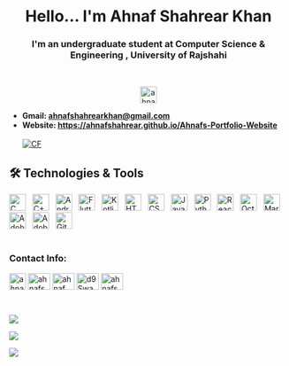 <h1 align="center">Hello... I'm Ahnaf Shahrear Khan</h1>
<h3 align="center">I'm an undergraduate student at Computer Science & Engineering , University of Rajshahi</h3> <br/>

<p align="center"> <img src="https://komarev.com/ghpvc/?username=ahnafshahrear&label=Profile%20views&color=0e75b6&style=flat" alt="ahnafshahrear" height=30 /> </p>

- **Gmail: ahnafshahrearkhan@gmail.com** <br/>
- **Website: https://ahnafshahrear.github.io/Ahnafs-Portfolio-Website** <br/><br/>
[![CF](https://cp-logo.vercel.app/codeforces/AhnafShahrearKhan?logo=true)](https://codeforces.com/profile/AhnafShahrearKhan)

## 🛠 Technologies & Tools
<div align="left"> 
  <img src="https://img.shields.io/badge/C-282C34?logo=c&logoColor=yellow" alt="C" title="C" height="30" />
  &nbsp;
  <img src="https://img.shields.io/badge/C++-282C34?logo=c%2B%2B&logoColor=blue" alt="C++" title="C++" height="30" />
  &nbsp;
  <img src="https://img.shields.io/badge/Android-282C34?logo=android&logoColor=3DDC84" alt="Android" title="Android" height="30" />
  &nbsp;
  <img src="https://img.shields.io/badge/Flutter-282C34?logo=flutter&logoColor=02569B" alt="Flutter" title="Flutter" height="30" />
  &nbsp;
  <img src="https://img.shields.io/badge/Kotlin-282C34?logo=kotlin&logoColor=#7F52FF" alt="Kotlin" title="Kotlin" height="30" />
  &nbsp;
  <img src="https://img.shields.io/badge/HTML5-282C34?logo=html5&logoColor=E34F26" alt="HTML5" title="HTML5" height="30" />
  &nbsp;
  <img src="https://img.shields.io/badge/CSS3-282C34?logo=css3&logoColor=1572B6" alt="CSS" title="CSS" height="30" />
  &nbsp;
  <img src="https://img.shields.io/badge/JavaScript-282C34?logo=javascript&logoColor=F7DF1E" alt="JavaScript" title="JavaScript" height="30" />
  &nbsp;
  <img src="https://img.shields.io/badge/Python-282C34?logo=python&logoColor=#3776AB" alt="Python" title="Python" height="30" /> 
  &nbsp;
  <img src="https://img.shields.io/badge/React-282C34?logo=react&logoColor=#61DAFB" alt="React" title="React" height="30" />
  &nbsp;
  <img src="https://img.shields.io/badge/Octave-282C34?logo=octave&logoColor=#0790C0" alt="Octave" title="Octave" height="30" />
  &nbsp;
  <img src="https://img.shields.io/badge/MariaDB-282C34?logo=mariadb&logoColor=blue" alt="MariaDB" title="MariaDB" height="30" />
  &nbsp;
  <img src="https://img.shields.io/badge/Illustrator-282C34?logo=adobeillustrator&logoColor=#FF9A00" alt="Adobe Illustrator" title="Adobe Illustrator" height="30" />
  &nbsp;
  <img src="https://img.shields.io/badge/Photoshop-282C34?logo=adobephotoshop&logoColor=#31A8FF" alt="Adobe Photoshop" title="Adobe Photoshop" height="30" />
  &nbsp;
  <img src="https://img.shields.io/badge/Git-282C34?logo=git&logoColor=F05032" alt="Git" title="Git" height="30" />
</div> <br/>

<h3 align="left">Contact Info:</h3>
<p align="left">
  <a href="https://fb.com/ahnaf shahrear khan" target="blank"><img align="center" src="https://img.shields.io/badge/Facebook-282C34?logo=facebook&logoColor=#1877F2" alt="ahnaf shahrear khan" height="30"/></a>
  <a href="https://instagram.com/ahnafshahrear" target="blank"><img align="center" src="https://raw.githubusercontent.com/rahuldkjain/github-profile-readme-generator/master/src/images/icons/Social/instagram.svg" alt="ahnafshahrear" height="30" width="40" /></a>
  <a href="https://linkedin.com/in/ahnaf shahrear khan" target="blank"><img align="center" src="https://raw.githubusercontent.com/rahuldkjain/github-profile-readme-generator/master/src/images/icons/Social/linked-in-alt.svg" alt="ahnaf shahrear khan" height="30" width="40" /></a>
  <a href="https://discord.gg/d9SwaSTK" target="blank"><img align="center" src="https://raw.githubusercontent.com/rahuldkjain/github-profile-readme-generator/master/src/images/icons/Social/discord.svg" alt="d9SwaSTK" height="30" width="40" /></a>
  <a href="https://codeforces.com/profile/ahnafshahrearkhan" target="blank"><img align="center" src="https://raw.githubusercontent.com/rahuldkjain/github-profile-readme-generator/master/src/images/icons/Social/codeforces.svg" alt="ahnafshahrearkhan" height="30" width="40" /></a>

</p> <br/>

![](https://github-readme-stats.vercel.app/api?username=ahnafshahrear&show_icons=true&theme=dracula&hide_border=true&include_all_commits=true&count_private=true)

![](https://github-readme-streak-stats.herokuapp.com/?user=ahnafshahrear&theme=dracula&hide_border=true)

![](https://github-readme-stats.vercel.app/api/top-langs/?username=ahnafshahrear&theme=dracula&hide_border=true&include_all_commits=true&count_private=true&layout=compact)

